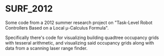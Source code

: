 SURF_2012
=========

Some code from a 2012 summer research project on "Task-Level Robot Controllers Based on a Local μ-Calculus Formula".

Specifically there's code for visualizing building quadtree occupancy grids with tesseral arithmetic, and visualizing said occupancy grids along with data from a scanning laser range finder.
